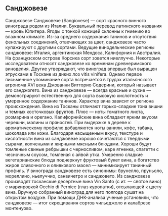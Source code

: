 ## Санджовезе 

Санджовезе
Санджовезе (Sangiovese) — сорт красного винного винограда родом из Италии. Буквальный перевод латинского названия — кровь Юпитера. Ягоды с тонкой кожицей склонны к гниению во влажном климате. Из-за среднего содержания танинов и отсутствия фенольных соединений, отвечающих за цвет, санджовезе часто купажируют с другими сортами. Ведущие винодельческие регионы санджовезе: Италия, аргентинская Мендоса, Калифорния и Австралия. На французском острове Корсика сорт зовется ниеллуччо.
Некоторые исследователи относят санджовезе ко временам древнеримского виноделия. Другие утверждают, что виноград впервые был выращен этрусками в Тоскане из диких лоз vitis vinifera. Однако первое письменное упоминание сорта встречается в трудах итальянского агронома XVI века Джованни Витторио Содерини, который называет его санджогето.
Вина из санджовезе — всегда красные и сухие — демонстрируют естественную для сорта высокую кислотность и умеренное содержание танинов. Характер вина зависит от региона происхождения. Вина из Тосканы отличают горько-сладкие тона вишни и темных косточковых фруктов. Плюс — ноты томатного листа, розмарина и орегано.
Калифорнийские вина обладают ярким вкусом черешни, малины и пряностей. При выдержке в дереве к ароматическому профилю добавляются ноты ванили, кофе, табака, шоколада или кожи.
Благодаря насыщенным вкусу, текстуре и кислотности вина из санджовезе хорошо сочетаются с твердыми сырами, копчеными и жирными мясными блюдами. Хороши будут томленые свиные ребрышки с черносливом, каре ягненка, спагетти с чесночным соусом, томленая с айвой утка.
Умеренно сладкие вегетарианские блюда подчеркнут фруктовый букет вина, а богатство жиров сливочного и оливкового масел — минимизирует танинный профиль.
У винограда санджовезе есть синонимы: брунелло, пруньоло, мореллино, ньелуччио, санвичетро и санджовето.
Из санджовезе производят тосканские десертные вина Vin Santo (с ит. — святое вино) с маркировкой Occhio di Pernice (глаз куропатки), отсылающей к цвету вина. Вручную собранный виноград для него полгода сушат на открытом воздухе.
При помощи ДНК-анализа ученые установили, что санджовезе — итог скрещивания сортов чильеджоло и калабрезе монтенуово.
